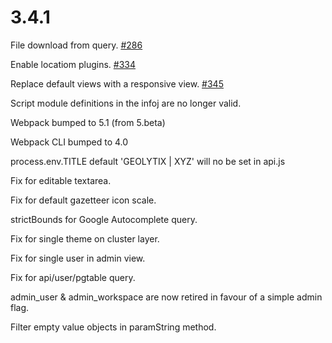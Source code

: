 # 3.4.1

File download from query. [#286](https://github.com/GEOLYTIX/xyz/issues/286)

Enable locatiom plugins. [#334](https://github.com/GEOLYTIX/xyz/issues/334)

Replace default views with a responsive view. [#345](https://github.com/GEOLYTIX/xyz/issues/345)

Script module definitions in the infoj are no longer valid.

Webpack bumped to 5.1 (from 5.beta)

Webpack CLI bumped to 4.0

process.env.TITLE default 'GEOLYTIX | XYZ' will no be set in api.js

Fix for editable textarea.

Fix for default gazetteer icon scale.

strictBounds for Google Autocomplete query.

Fix for single theme on cluster layer.

Fix for single user in admin view.

Fix for api/user/pgtable query.

admin_user & admin_workspace are now retired in favour of a simple admin flag.

Filter empty value objects in paramString method.